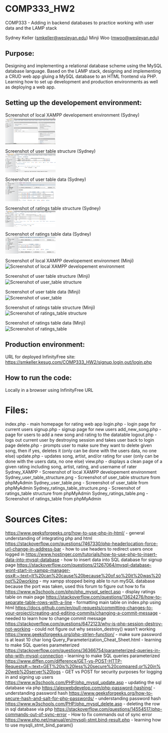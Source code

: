 # COMP333_HW2
COMP333 - Adding in backend databases to practice working with user data and the LAMP stack

Sydney Keller (<smkeller@wesleyan.edu>)
Minji Woo (<mwoo@wesleyan.edu>)

## Purpose:
Designing and implementing a relational database scheme using the MySQL database language. Based on the LAMP stack, designing and implementing a CRUD web app gluing a MySQL database to an HTML frontend via PHP. Learning how to set up development and production environments as well as deploying a web app.

## Setting up the developement environment:
Screenshot of local XAMPP developement environment (Sydney)
</br><img align ="center"
height="32%"
width="32%"
src="./Images/Sydney_XAMPP.png"
alt="Screenshot of local XAMPP developement environment"
/>

Screenshot of user table structure (Sydney)
</br><img align ="center"
height="32%"
width="32%"
src="./Images/Sydney_user_table_structure.png"
alt="Screenshot of user_table structure"
/>

Screenshot of user table data (Sydney)
</br><img align ="center"
height="32%"
width="32%"
src="./Images/Sydney_user_table.png"
alt="Screenshot of user_table"
/>

Screenshot of ratings table structure (Sydney)
</br><img align ="center"
height="32%"
width="32%"
src="./Images/Sydney_ratings_table_structure.png"
alt="Screenshot of ratings_table structure"
/>

Screenshot of ratings table data (Sydney)
</br><img align ="center"
height="32%"
width="32%"
src="./Images/Sydney_ratings_table.png"
alt="Screenshot of ratings_table"
/>

Screenshot of local XAMPP developement environment (Minji)
</br><img align ="center"
height="32%"
width="32%"
src="./Images/minji_xampp.png"
alt="Screenshot of local XAMPP developement environment"
/>

Screenshot of user table structure (Minji)
</br><img align ="center"
height="32%"
width="32%"
src="./Images/minji_users_table_structure.png"
alt="Screenshot of user_table structure"
/>

Screenshot of user table data (Minji)
</br><img align ="center"
height="32%"
width="32%"
src="./Images/minji_users_table_data.png"
alt="Screenshot of user_table"
/>

Screenshot of ratings table structure (Minji)
</br><img align ="center"
height="32%"
width="32%"
src="./Images/minji_ratings_table_structure.png"
alt="Screenshot of ratings_table structure"
/>

Screenshot of ratings table data (Minji)
</br><img align ="center"
height="32%"
width="32%"
src="./Images/minji_ratings_table_data.png"
alt="Screenshot of ratings_table"
/>

## Production environment:
URL for deployed InfinityFree site:
https://smkeller.kesug.com/COMP333_HW2/signup,login,out/login.php

## How to run the code:
Locally in a browser using InfinityFree URL

# Files:
index.php - main homepage for rating web app
login.php - login page for current users
signup.php - signup page for new users
add_new_song.php - page for users to add a new song and rating to the datatable
logout.php - logs out current user by destroying session and takes user back to login page
delete.php - prompts user to make sure they want to delete given song, then if yes, deletes it (only can be done with the users data, no one else)
update.php - updates song, artist, and/or rating for user (only can be done with the users data, no one else)
view.php - displays a clean page of a given rating including song, artist, rating, and username of rater
Sydney_XAMPP - Screenshot of local XAMPP developement environment
Sydney_user_table_structure.png - Screenshot of user_table structure from phpMyAdmin
Sydney_user_table.png - Screenshot of user_table from phpMyAdmin
Sydney_ratings_table_structure.png - Screenshot of ratings_table structure from phpMyAdmin
Sydney_ratings_table.png - Screenshot of ratings_table from phpMyAdmin

# Sources Cites:
https://www.geeksforgeeks.org/how-to-use-php-in-html/ - general understanding of integrating php and html
https://stackoverflow.com/questions/7467330/php-headerlocation-force-url-change-in-address-bar - how to use headers to redirect users once logged in
https://www.hostinger.com/tutorials/how-to-use-php-to-insert-data-into-mysql-database - how to insert data into SQL database for signup page
https://stackoverflow.com/questions/21267064/mysql-database-wont-start-in-xampp-manager-osx#:~:text=It%20can%20cause%20because%20of,so%20it%20was%20not%20working - my xampp stopped being able to run mySQL database because the port was taken, used this forum to figure out how to fix
https://www.w3schools.com/php/php_mysql_select.asp - display ratings table on main page
https://stackoverflow.com/questions/13624276/how-to-separate-table-rows-with-a-line - formatting main table on index.php using html
https://docs.github.com/en/pull-requests/committing-changes-to-your-project/creating-and-editing-commits/changing-a-commit-message - needed to learn how to change commit message
https://stackoverflow.com/questions/6472123/why-is-php-session-destroy-not-working - could not figure out why session_destroy() wasn’t working
https://www.geeksforgeeks.org/php-strlen-function/ - make sure password is at least 10 char long
Query_Parameterization_Cheat_Sheet.html - learning to make SQL queries parameterized
https://stackoverflow.com/questions/36366754/parameterized-queries-in-php-with-mysql-connection - learning to make SQL queries parameterized
https://www.diffen.com/difference/GET-vs-POST-HTTP-Requests#:~:text=GET%20is%20less%20secure%20compared,or%20in%20web%20server%20logs - GET vs POST for security purposes for logging in and signing up users
https://www.w3schools.com/PHP/php_mysql_update.asp - updating the sql database via php
https://alexwebdevelop.com/php-password-hashing/ - understanding password hash
https://www.geeksforgeeks.org/how-to-secure-hash-and-salt-for-php-passwords/ - understanding password hash
https://www.w3schools.com/PHP/php_mysql_delete.asp - deleting the row in sql database via php
https://stackoverflow.com/questions/14554517/php-commands-out-of-sync-error - How to fix commands out of sync error
https://www.php.net/manual/en/mysqli-stmt.bind-result.php - learning how to use mysqli_stmt_bind_param()
